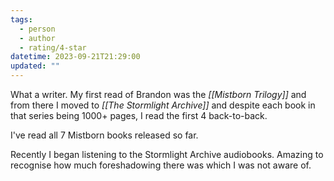 ```yaml
---
tags:
  - person
  - author
  - rating/4-star
datetime: 2023-09-21T21:29:00
updated: ""
---
```

What a writer. My first read of Brandon was the *[[Mistborn Trilogy]]* and from there I moved to *[[The Stormlight Archive]]* and despite each book in that series being 1000+ pages, I read the first 4 back-to-back.

I've read all 7 Mistborn books released so far.

Recently I began listening to the Stormlight Archive audiobooks. Amazing to recognise how much foreshadowing there was which I was not aware of.
